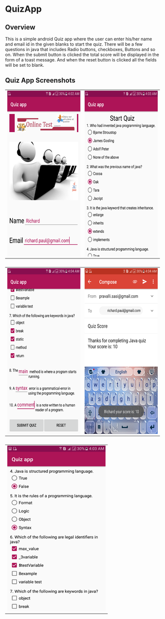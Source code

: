 # QuizApp

## Overview
This is a simple android Quiz app where the user can enter his/her name and email id in the given blanks to start the quiz. There will be a few questions in java that includes Radio buttons, checkboxes, Buttons and so on. When the submit button is clicked the total score will be displayed in the form of a toast message. And when the reset button is clicked all the fields will be set to blank.


## Quiz App Screenshots

<table>
  <tr>
    <td><img src="Screenshot_Quiz_app/quiz1.png" width=320 height=540></td>
    <td><img src="Screenshot_Quiz_app/quiz2.png" width=320 height=540></td>
  </tr>
<table>
  
  
  <table>
  <tr>
    <td><img src="Screenshot_Quiz_app/quiz4.png" width=320 height=540></td>
    <td><img src="Screenshot_Quiz_app/quiz5.png" width=320 height=540></td>
  </tr>
<table>
  
  <table>
  <tr>
    <td><img src="Screenshot_Quiz_app/quiz3.png" width=320 height=540></td>
  </tr>
<table>
